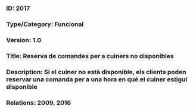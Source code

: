 ### ID: 2017
### Type/Category: Funcional
### Version: 1.0
### Title: Reserva de comandes per a cuiners no disponibles
### Description: Si el cuiner no està disponible, els clients poden reservar una comanda per a una hora en què el cuiner estigui disponible
### Relations: 2009, 2016
